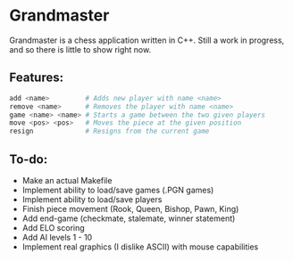 # Grandmaster

Grandmaster is a chess application written in C++. Still a work in progress,
and so there is little to show right now.

## Features:

```Bash
add <name>         # Adds new player with name <name>
remove <name>      # Removes the player with name <name>
game <name> <name> # Starts a game between the two given players
move <pos> <pos>   # Moves the piece at the given position
resign             # Resigns from the current game
```

## To-do:
- Make an actual Makefile
- Implement ability to load/save games (.PGN games)
- Implement ability to load/save players
- Finish piece movement (Rook, Queen, Bishop, Pawn, King)
- Add end-game (checkmate, stalemate, winner statement)
- Add ELO scoring
- Add AI levels 1 - 10
- Implement real graphics (I dislike ASCII) with mouse capabilities

